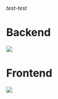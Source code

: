*test-test*

# Backend

![](https://github.com/user-attachments/assets/4427188c-d504-4d46-be7e-9dcf66a86312)

# Frontend

![](https://github.com/user-attachments/assets/e06da6dc-ef6e-40fb-9df0-3cc742e4ec29)
